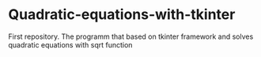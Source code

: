 # Quadratic-equations-with-tkinter
First repository. The programm that based on tkinter framework and solves quadratic equations with sqrt function
